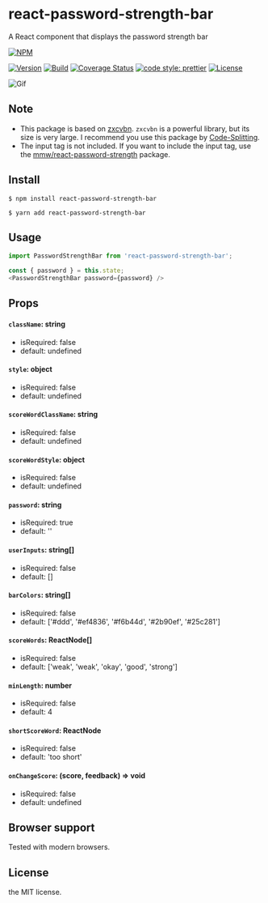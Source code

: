 # react-password-strength-bar
A React component that displays the password strength bar

[![NPM](https://nodei.co/npm/react-password-strength-bar.png?compact=true)](https://nodei.co/npm/react-password-strength-bar/)

[![Version](https://img.shields.io/npm/v/react-password-strength-bar.svg)](https://www.npmjs.com/package/react-password-strength-bar)
[![Build](https://travis-ci.org/lannex/react-password-strength-bar.svg?branch=master)](https://www.npmjs.com/package/react-password-strength-bar)
[![Coverage Status](https://coveralls.io/repos/github/lannex/react-password-strength-bar/badge.svg?branch=master)](https://coveralls.io/github/lannex/react-password-strength-bar?branch=master)
[![code style: prettier](https://img.shields.io/badge/code_style-prettier-ff69b4.svg)](https://github.com/prettier/prettier)
[![License](https://img.shields.io/npm/l/react-password-strength-bar.svg)](https://www.npmjs.com/package/react-password-strength-bar)

![Gif](./examples/static/example.gif)

## Note
- This package is based on [zxcvbn](https://github.com/dropbox/zxcvbn).
  `zxcvbn` is a powerful library, but its size is very large.
  I recommend you use this package by [Code-Splitting](https://reactjs.org/docs/code-splitting.html).
- The input tag is not included.
  If you want to include the input tag, use the [mmw/react-password-strength](https://github.com/mmw/react-password-strength) package.

## Install
```
$ npm install react-password-strength-bar
```
```
$ yarn add react-password-strength-bar
```

## Usage
```js
import PasswordStrengthBar from 'react-password-strength-bar';

const { password } = this.state;
<PasswordStrengthBar password={password} />
```

## Props
#### `className`: string
- isRequired: false
- default: undefined

#### `style`: object
- isRequired: false
- default: undefined

#### `scoreWordClassName`: string
- isRequired: false
- default: undefined

#### `scoreWordStyle`: object
- isRequired: false
- default: undefined

#### `password`: string
- isRequired: true
- default: ''

#### `userInputs`: string[]
- isRequired: false
- default: []

#### `barColors`: string[]
- isRequired: false
- default: ['#ddd', '#ef4836', '#f6b44d', '#2b90ef', '#25c281']

#### `scoreWords`: ReactNode[]
- isRequired: false
- default: ['weak', 'weak', 'okay', 'good', 'strong']

#### `minLength`: number
- isRequired: false
- default: 4

#### `shortScoreWord`: ReactNode
- isRequired: false
- default: 'too short'

#### `onChangeScore`: (score, feedback) => void
- isRequired: false
- default: undefined

## Browser support
Tested with modern browsers.

## License
the MIT license.
